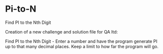 # Pi-to-N
Find PI to the Nth Digit

Creation of a new challenge and solution file for QA ltd:

Find PI to the Nth Digit - Enter a number and have the program generate PI up to that many decimal places. Keep a limit to how far the program will go.
